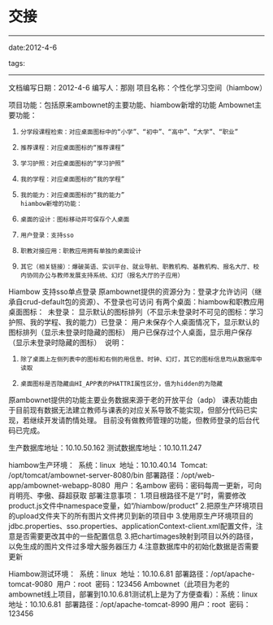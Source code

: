 # 交接

------

date:2012-4-6

tags:

------

文档编写日期：2012-4-6
编写人：那刚
项目名称：个性化学习空间（hiambow）

项目功能：包括原来ambownet的主要功能、hiambow新增的功能
​     Ambownet主要功能：
1.     分学段课程检索：对应桌面图标中的“小学”、“初中”、“高中”、“大学”、“职业”
2.     推荐课程：对应桌面图标的“推荐课程”
3.     学习护照：对应桌面图标的“学习护照”
4.     我的学程：对应桌面图标的“我的学程”
5.     我的能力：对应桌面图标的“我的能力”
       hiambow新增的功能：
6.     桌面的设计：图标移动并可保存个人桌面
7.     用户登录：支持sso
8.     职教对接应用：职教应用拥有单独的桌面设计
9.     其它（相关链接）：爆破英语、实训平台、就业导航、职教机构、基教机构、报名大厅、校内协同办公与教师发展支持系统、幻灯（报名大厅的子应用）

Hiambow 支持sso单点登录
原ambownet提供的资源分为：登录才允许访问（继承自crud-default包的资源）、不登录也可访问
有两个桌面：hiambow和职教应用
桌面图标：
​     未登录：
显示默认的图标排列（不显示未登录时不可见的图标：学习护照、我的学程、我的能力）
​     已登录：
用户未保存个人桌面情况下，显示默认的图标排列（显示未登录时隐藏的图标）
​          用户已保存过个人桌面，显示用户保存（显示未登录时隐藏的图标）
​     说明：
1.     除了桌面上左侧列表中的图标和右侧的用信息、时钟、幻灯，其它的图标信息均从数据库中读取
2.     桌面图标是否隐藏由HI_APP表的PHATTRI属性区分，值为hidden的为隐藏


原ambownet提供的功能主要业务数据来源于老的开放平台（adp）
课表功能由于目前现有数据无法建立教师与课表的对应关系导致不能实现，但部分代码已实现，若继续开发请酌情处理。
目前没有做教师管理的功能，但教师登录的后台代码已完成。







生产数据库地址：10.10.50.162
测试数据库地址：10.10.11.247

hiambow生产环境：
​     系统：linux
​     地址：10.10.40.14
​     Tomcat: /opt/tomcat/ambownet-server-8080/bin
部署路径：/opt/web-app/ambownet-webapp-8080
​     用户：名ambow
​     密码：密码每周一更新，可向肖明亮、李傲、薛超获取
部署注意事项：
1.项目根路径不是“/”时，需要修改product.js文件中namespace变量，如“/hiambow/product”
2.把原生产环境项目的upload文件夹下的所有图片文件拷贝到新的项目中
3.使用原生产环境项目的jdbc.properties、sso.properties、applicationContext-client.xml配置文件，注意
​     是否需要更改其中的一些配置信息
3.把chartimages映射到项目以外的路径，以免生成的图片文件过多增大服务器压力
4.注意数据库中的初始化数据是否需要更新

Hiambow测试环境：
​     系统：linux
​     地址：10.10.6.81
​     部署路径：/opt/apache-tomcat-9080
​     用户：root
​     密码：123456
Ambownet（此项目为老的ambownet线上项目，部署到10.10.6.81测试机上是为了方便查看）：
​     系统：linux
​     地址：10.10.6.81
​     部署路径：/opt/apache-tomcat-8990
​     用户：root
​     密码：123456